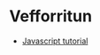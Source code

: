 # Vefforritun

* [Javascript tutorial](https://www.guru99.com/interactive-javascript-tutorials.html)
